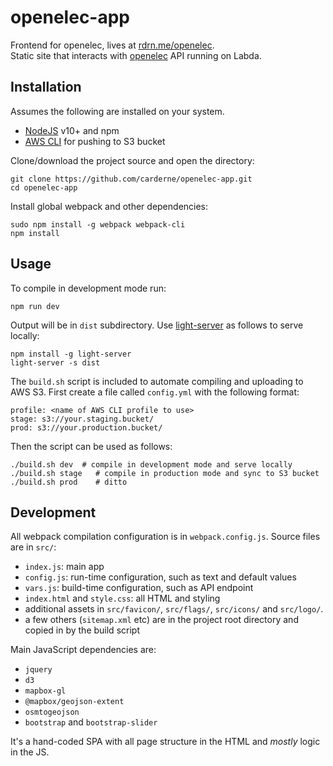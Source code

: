 # openelec-app
Frontend for openelec, lives at [rdrn.me/openelec](https://rdrn.me/openelec).  
Static site that interacts with [openelec](https://github.com/carderne/openelec) API running on Labda.

## Installation
Assumes the following are installed on your system.
 - [NodeJS](https://nodejs.org/en/download/) v10+ and npm
 - [AWS CLI](https://docs.aws.amazon.com/cli/latest/userguide/cli-chap-install.html) for pushing to S3 bucket

Clone/download the project source and open the directory:
```
git clone https://github.com/carderne/openelec-app.git
cd openelec-app
```

Install global webpack and other dependencies:
```
sudo npm install -g webpack webpack-cli
npm install
```

## Usage
To compile in development mode run:
```
npm run dev
```
Output will be in `dist` subdirectory. Use [light-server](https://www.npmjs.com/package/light-server) as follows to serve locally:
```
npm install -g light-server
light-server -s dist
```

The `build.sh` script is included to automate compiling and uploading to AWS S3. First create a file called `config.yml` with the following format:
```
profile: <name of AWS CLI profile to use>
stage: s3://your.staging.bucket/
prod: s3://your.production.bucket/
```

Then the script can be used as follows:
```
./build.sh dev  # compile in development mode and serve locally
./build.sh stage   # compile in production mode and sync to S3 bucket
./build.sh prod    # ditto
```

## Development
All webpack compilation configuration is in `webpack.config.js`. Source files are in `src/`:
 - `index.js`: main app
 - `config.js`: run-time configuration, such as text and default values
 - `vars.js`: build-time configuration, such as API endpoint
 - `index.html` and `style.css`: all HTML and styling
 - additional assets in `src/favicon/`, `src/flags/`, `src/icons/` and `src/logo/`.
 - a few others (`sitemap.xml` etc) are in the project root directory and copied in by the build script

Main JavaScript dependencies are:
 - `jquery`
 - `d3`
 - `mapbox-gl`
 - `@mapbox/geojson-extent`
 - `osmtogeojson`
 - `bootstrap` and `bootstrap-slider`

It's a hand-coded SPA with all page structure in the HTML and _mostly_ logic in the JS.
